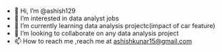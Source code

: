 - 👋 Hi, I’m @ashish129
- 👀 I’m interested in data analyst jobs
- 🌱 I’m currently learning data analysis projectc(impact of car feature)
- 💞️ I’m looking to collaborate on any data analysis project
- 📫 How to reach me  ,reach me at ashishkunar15@gmail.com

<!---
ashish129/ashish129 is a ✨ special ✨ repository because its `README.md` (this file) appears on your GitHub profile.
You can click the Preview link to take a look at your changes.
--->
